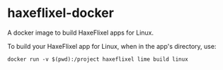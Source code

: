 # haxeflixel-docker
A docker image to build HaxeFlixel apps for Linux.

To build your HaxeFlixel app for Linux, when in the app's directory, use:

```
docker run -v $(pwd):/project haxeflixel lime build linux
```
